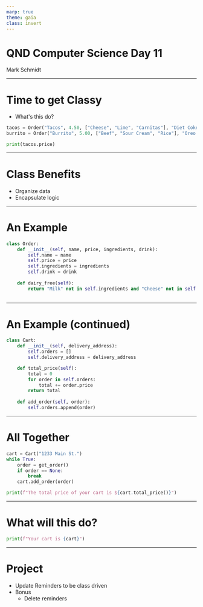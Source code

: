 ```yaml
---
marp: true
theme: gaia
class: invert
---
```


# QND Computer Science Day 11
Mark Schmidt

--- 

# Time to get Classy

- What's this do?
```python
tacos = Order("Tacos", 4.50, ["Cheese", "Lime", "Carnitas"], "Diet Coke")
burrito = Order("Burrito", 5.00, ["Beef", "Sour Cream", "Rice"], "Oreo Milkshake")

print(tacos.price)
```

<!-- -->
<!-- What will this print? -->
<!-- Any guesses on how to print "5.00"? -->
---



# Class Benefits

- Organize data
- Encapsulate logic

---

# An Example

```python
class Order:
    def __init__(self, name, price, ingredients, drink):
        self.name = name
        self.price = price
        self.ingredients = ingredients
        self.drink = drink
    
    def dairy_free(self):
        return "Milk" not in self.ingredients and "Cheese" not in self.ingredients
    
```

<!-- -->
<!-- Draw attention to the special init function -->
<!-- self parameter -->
<!-- Is there a problem with our dairy free function? -->
<!-- It does not check the drink! -->
---
# An Example (continued)

```python
class Cart:
    def __init__(self, delivery_address):
        self.orders = []
        self.delivery_address = delivery_address

    def total_price(self):
        total = 0
        for order in self.orders:
            total += order.price
        return total 
    
    def add_order(self, order):
        self.orders.append(order)
```

---

# All Together

```python
cart = Cart("1233 Main St.")
while True:
    order = get_order()
    if order == None:
        break
    cart.add_order(order)

print(f"The total price of your cart is ${cart.total_price()}")
```
---

# What will this do?

```python
print(f"Your cart is {cart}")
```
---

# Project

- Update Reminders to be class driven
- Bonus
    - Delete reminders
